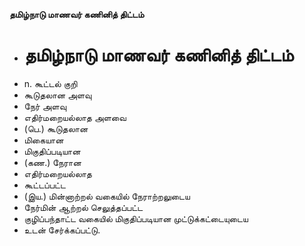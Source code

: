 **தமிழ்நாடு மாணவர் கணினித் திட்டம்**
- # தமிழ்நாடு மாணவர் கணினித் திட்டம்
- n. கூட்டல் குறி
- கூடுதலான அளவு
- நேர் அளவு
- எதிர்மறையல்லாத அளவை
- (பெ.) கூடுதலான
- மிகையான
- மிகுதிப்படியான
- (கண.) நேரான
- எதிர்மறையல்லாத
- கூட்டப்பட்ட
- (இய.) மின்னாற்றல் வகையில் நேராற்றலுடைய
- நேர்மின் ஆற்றல் செலுத்தப்பட்ட
- குழிப்பந்தாட்ட வகையில் மிகுதிப்படியான முட்டுக்கட்டையுடைய
- உடன் சேர்க்கப்பட்டு.

